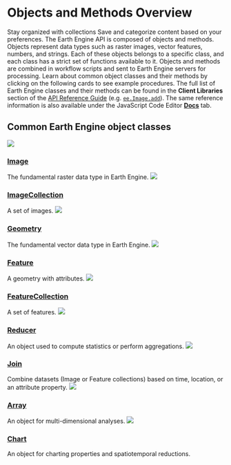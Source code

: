 
#  Objects and Methods Overview
Stay organized with collections  Save and categorize content based on your preferences. 
The Earth Engine API is composed of objects and methods. Objects represent data types such as raster images, vector features, numbers, and strings. Each of these objects belongs to a specific class, and each class has a strict set of functions available to it.
Objects and methods are combined in workflow scripts and sent to Earth Engine servers for processing. Learn about common object classes and their methods by clicking on the following cards to see example procedures.
The full list of Earth Engine classes and their methods can be found in the **Client Libraries** section of the [API Reference Guide](https://developers.google.com/earth-engine/apidocs) (e.g. [`ee.Image.add`](https://developers.google.com/earth-engine/apidocs/ee-date-advance)). The same reference information is also available under the JavaScript Code Editor [**Docs**](https://developers.google.com/earth-engine/guides/playground#api-reference-docs-tab) tab.
## Common Earth Engine object classes
[ ![](https://developers.google.com/static/earth-engine/images/classes_image.png) ](https://developers.google.com/earth-engine/guides/image_overview)
### [Image ](https://developers.google.com/earth-engine/guides/image_overview)
The fundamental raster data type in Earth Engine. 
[ ![](https://developers.google.com/static/earth-engine/images/classes_image_collection.png) ](https://developers.google.com/earth-engine/guides/ic_creating)
### [ImageCollection ](https://developers.google.com/earth-engine/guides/ic_creating)
A set of images. 
[ ![](https://developers.google.com/static/earth-engine/images/classes_geometry.png) ](https://developers.google.com/earth-engine/guides/geometries)
### [Geometry ](https://developers.google.com/earth-engine/guides/geometries)
The fundamental vector data type in Earth Engine. 
[ ![](https://developers.google.com/static/earth-engine/images/classes_feature.png) ](https://developers.google.com/earth-engine/guides/features)
### [Feature ](https://developers.google.com/earth-engine/guides/features)
A geometry with attributes. 
[ ![](https://developers.google.com/static/earth-engine/images/classes_feature_collection.png) ](https://developers.google.com/earth-engine/guides/feature_collections)
### [FeatureCollection ](https://developers.google.com/earth-engine/guides/feature_collections)
A set of features. 
[ ![](https://developers.google.com/static/earth-engine/images/classes_reducer.png) ](https://developers.google.com/earth-engine/guides/reducers_intro)
### [Reducer ](https://developers.google.com/earth-engine/guides/reducers_intro)
An object used to compute statistics or perform aggregations. 
[ ![](https://developers.google.com/static/earth-engine/images/classes_join.png) ](https://developers.google.com/earth-engine/guides/joins_intro)
### [Join ](https://developers.google.com/earth-engine/guides/joins_intro)
Combine datasets (Image or Feature collections) based on time, location, or an attribute property. 
[ ![](https://developers.google.com/static/earth-engine/images/classes_array.png) ](https://developers.google.com/earth-engine/guides/arrays_intro)
### [Array ](https://developers.google.com/earth-engine/guides/arrays_intro)
An object for multi-dimensional analyses. 
[ ![](https://developers.google.com/static/earth-engine/images/classes_chart.png) ](https://developers.google.com/earth-engine/guides/charts_overview)
### [Chart ](https://developers.google.com/earth-engine/guides/charts_overview)
An object for charting properties and spatiotemporal reductions. 
